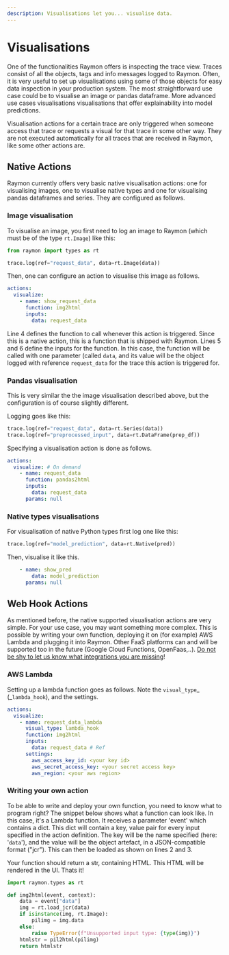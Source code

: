 ```yaml
---
description: Visualisations let you... visualise data.
---
```


# Visualisations

One of the functionalities Raymon offers is inspecting the trace view. Traces consist of all the objects, tags and info messages logged to Raymon. Often, it is very useful to set up visualisations using some of those objects for easy data inspection in your production system. The most straightforward use case could be to visualise an image or pandas dataframe. More advanced use cases visualisations visualisations that offer explainability into model predictions.

Visualisation actions for a certain trace are only triggered when someone access that trace or requests a visual for that trace in some other way. They are not executed automatically for all traces that are received in Raymon, like some other actions are.

## Native Actions

Raymon currently offers very basic native visualisation actions: one for visualising images, one to visualise native types and one for visualising pandas dataframes and series. They are configured as follows.

### Image visualisation

To visualise an image, you first need to log an image to Raymon (which must be of the type `rt.Image`) like this:

```python
from raymon import types as rt

trace.log(ref="request_data", data=rt.Image(data))
```

Then, one can configure an action to visualise this image as follows.

```yaml
actions:
  visualize:
    - name: show_request_data
      function: img2html
      inputs:
        data: request_data
```

Line 4 defines the function to call whenever this action is triggered. Since this is a native action, this is a function that is shipped with Raymon. Lines 5 and 6 define the inputs for the function. In this case, the function will be called with one parameter (called `data`, and its value will be the object logged with reference `request_data` for the trace this action is triggered for.

### Pandas visualisation

This is very similar the the image visualisation described above, but the configuration is of course slightly different.

Logging goes like this:

```python
trace.log(ref="request_data", data=rt.Series(data))
trace.log(ref="preprocessed_input", data=rt.DataFrame(prep_df))
```

Specifying a visualisation action is done as follows.

```yaml
actions:
  visualize: # On demand
    - name: request_data
      function: pandas2html
      inputs:
        data: request_data
      params: null
```

### Native types visualisations

For visualisation of native Python types first log one like this:

```python
trace.log(ref="model_prediction", data=rt.Native(pred))
```

Then, visualise it like this.

```yaml
    - name: show_pred
        data: model_prediction
      params: null
```

## Web Hook Actions

As mentioned before, the native supported visualisation actions are very simple. For your use case, you may want something more complex. This is possible by writing your own function, deploying it on (for example) AWS Lambda and plugging it into Raymon. Other FaaS platforms can and will  be supported too in the future (Google Cloud Functions, OpenFaas,..). [Do not be shy to let us know what integrations you are missing](https://github.com/raymon-ai/raymon/issues)!

### AWS Lambda

Setting up a lambda function goes as follows. Note the `visual_type`_ (_`lambda_hook`), and the settings.

```yaml
actions:
  visualize:
    - name: request_data_lambda
      visual_type: lambda_hook
      function: img2html
      inputs:
        data: request_data # Ref
      settings:
        aws_access_key_id: <your key id>
        aws_secret_access_key: <your secret access key>
        aws_region: <your aws region>
```

### Writing your own action

To be able to write and deploy your own function, you need to know what to program right? The snippet below shows what a function can look like. In this case, it's a Lambda function. It receives a parameter 'event' which contains a dict. This dict will contain a key, value pair for every input specified in the action definition. The key will be the name specified (here: '`data`'), and the value will be the object artefact, in a JSON-compatible format ("jcr"). This can then be loaded as shown on lines 2 and 3.

Your function should return a str, containing HTML. This HTML will be rendered in the UI. Thats it!

```python
import raymon.types as rt

def img2html(event, context):
    data = event["data"]
    img = rt.load_jcr(data)
    if isinstance(img, rt.Image):
        pilimg = img.data
    else:
        raise TypeError(f"Unsupported input type: {type(img)}")
    htmlstr = pil2html(pilimg)
    return htmlstr

```

